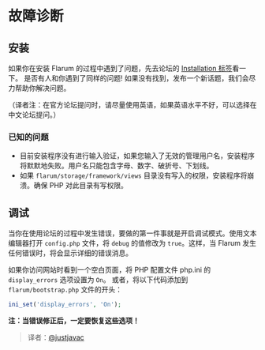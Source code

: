 # 故障诊断

## 安装

如果你在安装 Flarum 的过程中遇到了问题，先去论坛的 [Installation 标签](http://discuss.flarum.org/t/installation)看一下。 是否有人和你遇到了同样的问题! 如果没有找到，发布一个新话题，我们会尽力帮助你解决问题。

（译者注：在官方论坛提问时，请尽量使用英语，如果英语水平不好，可以选择在中文论坛提问。）

### 已知的问题

* 目前安装程序没有进行输入验证，如果您输入了无效的管理用户名，安装程序将默默地失败。用户名只能包含字母、数字、破折号、下划线。
* 如果 `flarum/storage/framework/views` 目录没有写入的权限，安装程序将崩溃。确保 PHP 对此目录有写权限。

## 调试

当你在使用论坛的过程中发生错误，要做的第一件事就是开启调试模式。使用文本编辑器打开 `config.php` 文件，将 `debug` 的值修改为 `true`。这样，当 Flarum 发生任何错误时，将会显示详细的错误消息。

如果你访问网站时看到一个空白页面，将 PHP 配置文件 php.ini 的 `display_errors` 选项设置为 `On`。 或者，将以下代码添加到 `flarum/bootstrap.php` 文件的开头：

```php
ini_set('display_errors', 'On');
```

**注：当错误修正后，一定要恢复这些选项！**

> 译者：[@justjavac](https://github.com/justjavac)